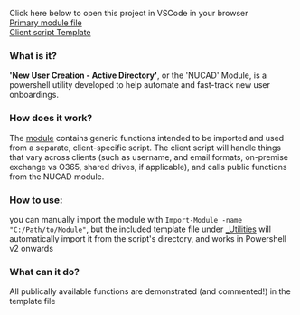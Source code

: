 Click here below to open this project in VSCode in your browser  
[Primary module file](https://github1s.com/Bukinnear/NUCAD/blob/master/_Modules/NUC-AD/NUC-AD.psm1)  
[Client script Template](https://github1s.com/Bukinnear/NUCAD/blob/master/_Modules/NUC-AD/NUC-AD.psm1)

### What is it?  
**'New User Creation - Active Directory'**, or the 'NUCAD' Module, is a powershell utility developed to help automate and fast-track new user onboardings.

### How does it work?  
The [module](../master/_Modules/NUC-AD/) contains generic functions intended to be imported and used from a separate, client-specific script.
The client script will handle things that vary across clients (such as username, and email formats, on-premise exchange vs O365, shared drives, if applicable), and calls public functions from the NUCAD module.

### How to use:  
you can manually import the module with `Import-Module -name "C:/Path/to/Module"`, but the included template file under [_Utilities](../master/_Utilities) will automatically import it from the script's directory, and works in Powershell v2 onwards

### What can it do?  
All publically available functions are demonstrated (and commented!) in the template file
